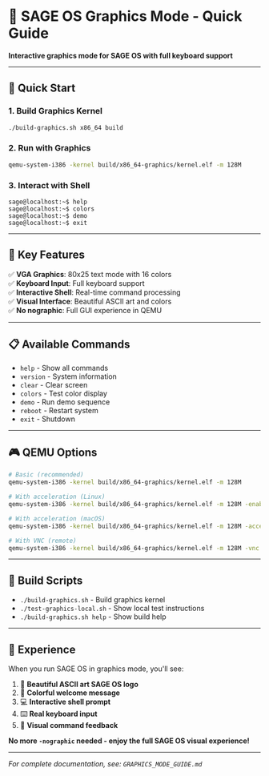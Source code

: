 # 🎨 SAGE OS Graphics Mode - Quick Guide

**Interactive graphics mode for SAGE OS with full keyboard support**

---

## 🚀 **Quick Start**

### **1. Build Graphics Kernel**
```bash
./build-graphics.sh x86_64 build
```

### **2. Run with Graphics**
```bash
qemu-system-i386 -kernel build/x86_64-graphics/kernel.elf -m 128M
```

### **3. Interact with Shell**
```
sage@localhost:~$ help
sage@localhost:~$ colors
sage@localhost:~$ demo
sage@localhost:~$ exit
```

---

## 🎯 **Key Features**

✅ **VGA Graphics**: 80x25 text mode with 16 colors  
✅ **Keyboard Input**: Full keyboard support  
✅ **Interactive Shell**: Real-time command processing  
✅ **Visual Interface**: Beautiful ASCII art and colors  
✅ **No nographic**: Full GUI experience in QEMU  

---

## 📋 **Available Commands**

- `help` - Show all commands
- `version` - System information  
- `clear` - Clear screen
- `colors` - Test color display
- `demo` - Run demo sequence
- `reboot` - Restart system
- `exit` - Shutdown

---

## 🎮 **QEMU Options**

```bash
# Basic (recommended)
qemu-system-i386 -kernel build/x86_64-graphics/kernel.elf -m 128M

# With acceleration (Linux)
qemu-system-i386 -kernel build/x86_64-graphics/kernel.elf -m 128M -enable-kvm

# With acceleration (macOS)
qemu-system-i386 -kernel build/x86_64-graphics/kernel.elf -m 128M -accel hvf

# With VNC (remote)
qemu-system-i386 -kernel build/x86_64-graphics/kernel.elf -m 128M -vnc :1
```

---

## 🔧 **Build Scripts**

- `./build-graphics.sh` - Build graphics kernel
- `./test-graphics-local.sh` - Show local test instructions
- `./build-graphics.sh help` - Show build help

---

## 🎉 **Experience**

When you run SAGE OS in graphics mode, you'll see:

1. 🎨 **Beautiful ASCII art SAGE OS logo**
2. 🌈 **Colorful welcome message**  
3. 💻 **Interactive shell prompt**
4. ⌨️ **Real keyboard input**
5. 🎯 **Visual command feedback**

**No more `-nographic` needed - enjoy the full SAGE OS visual experience!**

---

*For complete documentation, see: `GRAPHICS_MODE_GUIDE.md`*